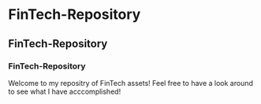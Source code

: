 # FinTech-Repository
## FinTech-Repository
### FinTech-Repository
Welcome to my repositry of FinTech assets! Feel free to have a look around to see what I have acccomplished!
